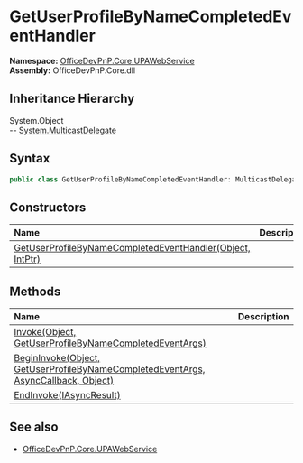 # GetUserProfileByNameCompletedEventHandler
  

**Namespace:** [OfficeDevPnP.Core.UPAWebService](OfficeDevPnP.Core.UPAWebService.md)  
**Assembly:** OfficeDevPnP.Core.dll  
## Inheritance Hierarchy
System.Object  
-- [System.MulticastDelegate](System.MulticastDelegate.md)
## Syntax
```C#
public class GetUserProfileByNameCompletedEventHandler: MulticastDelegate
```
## Constructors
|**Name**|**Description**|
|:-----|:-----|
| [GetUserProfileByNameCompletedEventHandler(Object, IntPtr)](OfficeDevPnP.Core.UPAWebService.GetUserProfileByNameCompletedEventHandler.ctor1.md) | 
## Methods
|**Name**|**Description**|
|:-----|:-----|
| [Invoke(Object, GetUserProfileByNameCompletedEventArgs)](OfficeDevPnP.Core.UPAWebService.GetUserProfileByNameCompletedEventHandler.A61A4533.md) | 
| [BeginInvoke(Object, GetUserProfileByNameCompletedEventArgs, AsyncCallback, Object)](OfficeDevPnP.Core.UPAWebService.GetUserProfileByNameCompletedEventHandler.DDA49C88.md) | 
| [EndInvoke(IAsyncResult)](OfficeDevPnP.Core.UPAWebService.GetUserProfileByNameCompletedEventHandler.C9867657.md) | 
## See also
- [OfficeDevPnP.Core.UPAWebService](OfficeDevPnP.Core.UPAWebService.md)
